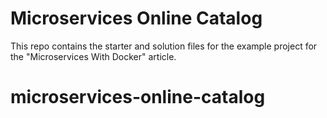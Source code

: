 
# Microservices Online Catalog

This repo contains the starter and solution files for the example project for
the "Microservices With Docker" article.
# microservices-online-catalog
